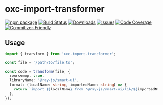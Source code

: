 # oxc-import-transformer

[![npm package][npm-img]][npm-url]
[![Build Status][build-img]][build-url]
[![Downloads][downloads-img]][downloads-url]
[![Issues][issues-img]][issues-url]
[![Code Coverage][codecov-img]][codecov-url]
[![Commitizen Friendly][commitizen-img]][commitizen-url]

[build-img]: https://github.com/noyobo/oxc-import-tramsformer/actions/workflows/ci.yml/badge.svg
[build-url]: https://github.com/noyobo/oxc-import-tramsformer/actions/workflows/ci.yml
[downloads-img]: https://img.shields.io/npm/dt/oxc-import-tramsformer
[downloads-url]: https://www.npmtrends.com/oxc-import-tramsformer
[npm-img]: https://img.shields.io/npm/v/oxc-import-tramsformer
[npm-url]: https://www.npmjs.com/package/oxc-import-tramsformer
[issues-img]: https://img.shields.io/github/issues/noyobo/oxc-import-tramsformer
[issues-url]: https://github.com/noyobo/oxc-import-tramsformer/issues
[codecov-img]: https://codecov.io/gh/noyobo/oxc-import-tramsformer/branch/main/graph/badge.svg
[codecov-url]: https://codecov.io/gh/noyobo/oxc-import-tramsformer
[commitizen-img]: https://img.shields.io/badge/commitizen-friendly-brightgreen.svg
[commitizen-url]: http://commitizen.github.io/cz-cli/

## Usage

```ts
import { transform } from 'oxc-import-transformer';

const file = '/path/to/file.ts';

const code = transform(file, {
  sourcemap: true,
  libraryName: '@ray-js/smart-ui',
  format: (localName: string, importedName: string) => {
    return `import ${localName} from '@ray-js/smart-ui/lib/${importedName}';`;
  },
});
```
